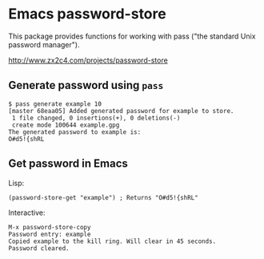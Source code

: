 # Emacs password-store

This package provides functions for working with pass ("the
standard Unix password manager").

http://www.zx2c4.com/projects/password-store

## Generate password using `pass`

	$ pass generate example 10
	[master 68eaa05] Added generated password for example to store.
	 1 file changed, 0 insertions(+), 0 deletions(-)
	 create mode 100644 example.gpg
	The generated password to example is:
	O#d5!{shRL

## Get password in Emacs

Lisp:

	(password-store-get "example") ; Returns "O#d5!{shRL"

Interactive:

	M-x password-store-copy
	Password entry: example
	Copied example to the kill ring. Will clear in 45 seconds.
	Password cleared.
